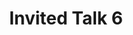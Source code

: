 ---
sequence_id: 13
speaker: 
title: Invited Talk 6
time: 1630
#affil: 
#webpage: 
#abstract: TBD
---